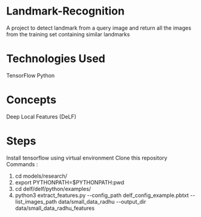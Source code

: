 # Landmark-Recognition
A project to detect landmark from a query image and return all the images from the training set containing similar landmarks

# Technologies Used
TensorFlow Python

# Concepts
Deep Local Features (DeLF)

# Steps
Install tensorflow using virtual environment
Clone this repository
Commands : 
1) cd models/research/ 
2) export PYTHONPATH=$PYTHONPATH:pwd 
3) cd delf/delf/python/examples/ 
4) python3 extract_features.py --config_path delf_config_example.pbtxt --list_images_path data/small_data_radhu --output_dir data/small_data_radhu_features

